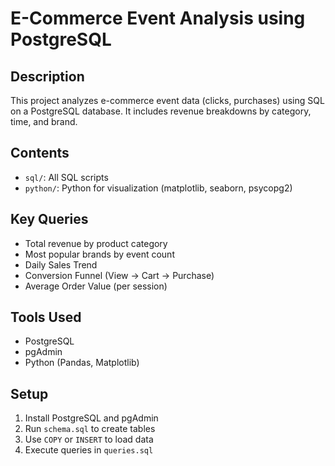 # E-Commerce Event Analysis using PostgreSQL

## Description
This project analyzes e-commerce event data (clicks, purchases) using SQL on a PostgreSQL database. It includes revenue breakdowns by category, time, and brand.

## Contents
- `sql/`: All SQL scripts
- `python/`: Python for visualization (matplotlib, seaborn, psycopg2)


## Key Queries
- Total revenue by product category
- Most popular brands by event count
- Daily Sales Trend
- Conversion Funnel (View → Cart → Purchase)
- Average Order Value (per session)

## Tools Used
- PostgreSQL
- pgAdmin
- Python (Pandas, Matplotlib)

## Setup
1. Install PostgreSQL and pgAdmin
2. Run `schema.sql` to create tables
3. Use `COPY` or `INSERT` to load data
4. Execute queries in `queries.sql`


